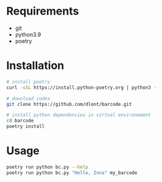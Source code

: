 # Requirements
 * git
 * python3.9
 * poetry

# Installation
 ```bash
 # install poetry
 curl -sSL https://install.python-poetry.org | python3 -

 # download codes
 git clone https://github.com/dlont/barcode.git

 # install python dependencies in virtual environement
 cd barcode
 poetry install
 ```
# Usage

 ```bash
 poetry run python bc.py --help
 poetry run python bc.py "Hello, Inna" my_barcode
 ```